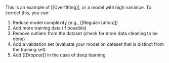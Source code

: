 This is an example of [[Overfitting]], or a model with high variance. To correct this, you can:

1. Reduce model complexity (e.g., [[Regularization]])
2. Add more training data (if possible)
3. Remove outliers from the dataset (check for more data cleaning to be done)
4. Add a validation set (evaluate your model on dataset that is distinct from the training set)
5. Add [[Dropout]] in the case of deep learning